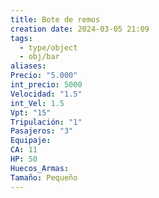 ```yaml
---
title: Bote de remos
creation date: 2024-03-05 21:09
tags:
  - type/object
  - obj/bar
aliases: 
Precio: "5.000"
int_precio: 5000
Velocidad: "1.5"
int_Vel: 1.5
Vpt: "15"
Tripulación: "1"
Pasajeros: "3"
Equipaje: 
CA: 11
HP: 50
Huecos_Armas: 
Tamaño: Pequeño
---
```


